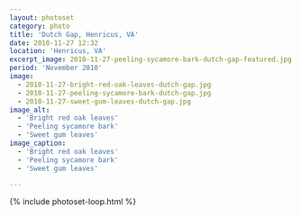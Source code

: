 ```yaml
---
layout: photoset
category: photo
title: 'Dutch Gap, Henricus, VA'
date: 2010-11-27 12:32
location: 'Henricus, VA'
excerpt_image: 2010-11-27-peeling-sycamore-bark-dutch-gap-featured.jpg
period: 'November 2010'
image:
  - 2010-11-27-bright-red-oak-leaves-dutch-gap.jpg
  - 2010-11-27-peeling-sycamore-bark-dutch-gap.jpg
  - 2010-11-27-sweet-gum-leaves-dutch-gap.jpg
image_alt:
  - 'Bright red oak leaves'
  - 'Peeling sycamore bark'
  - 'Sweet gum leaves'
image_caption:
  - 'Bright red oak leaves'
  - 'Peeling sycamore bark'
  - 'Sweet gum leaves'

---
```


{% include photoset-loop.html %}
